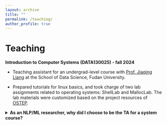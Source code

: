 ```yaml
---
layout: archive
title: ""
permalink: /teaching/
author_profile: true
---
```

# Teaching

**Introduction to Computer Systems (DATA130025) - fall 2024**

- Teaching assistant for an undergrad-level course with [Prof. Jiaqing Liang](https://lsdefine.github.io/) at the School of Data Science, Fudan University.

- Prepared tutorials for linux basics, and took charge of two lab assignments related to operating systems: ShellLab and MallocLab. The lab materials were customized based on the project resources of [OSTEP](https://github.com/remzi-arpacidusseau/ostep-projects).


<details>
<summary><strong>As an NLP/ML researcher, why did I choose to be the TA for a system course?</strong></summary>

Personal opinion: with the advent of LLMs, system knowledge, especially on operating systems and parallel computing, is becoming increasingly important for NLP research. In-depth understanding of distributed training techniques and frameworks, such as Pytorch FSDP, DeepSpeed ZeRO, and Megatron-LM, can essentially help researchers estimate the costs of their training, and perform tailored optimization to improve time and memory efficiency. Therefore, this introductory course on computer systems plays a crucial role in building the foundation of system education for future NLP researchers. As a member of the TA group, my goal is not only to polish the delivery of traditional computer system knowledge, but also to prepare my students for the fascinating world of LLMs and MLSys.

</details>
